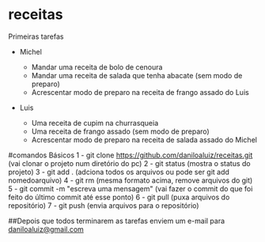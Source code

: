 # receitas
Primeiras tarefas
- Michel
  * Mandar uma receita de bolo de cenoura
  * Mandar uma receita de salada que tenha abacate (sem modo de preparo)
  * Acrescentar modo de preparo na receita de frango assado do Luis
  
- Luis 
  * Uma receita de cupim na churrasqueia
  * Uma receita de frango assado (sem modo de preparo)
  * Acrescentar modo de preparo na receita de salada assado do Michel
  
 #comandos Básicos
	1 - git clone https://github.com/daniloaluiz/receitas.git	(vai clonar o projeto num diretório do pc)
	2 -  git status (mostra o status do projeto)
	3 - git add . (adciona todos os arquivos ou pode ser git add nomedoarquivo)
	4 - git rm (mesma formato acima, remove arquivos do git)
	5 - git commit -m "escreva uma mensagem" (vai fazer o commit do que foi feito do último commit até esse ponto)
	6 - git pull (puxa arquivos do repositório)
	7 - git push (envia arquivos para o repositório)
 
 ##Depois que todos terminarem as tarefas enviem um e-mail para daniloaluiz@gmail.com
